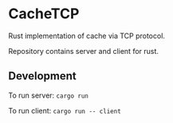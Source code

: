# CacheTCP

Rust implementation of cache via TCP protocol. 

Repository contains server and client for rust.

## Development

To run server: `cargo run`

To run client: `cargo run -- client`
